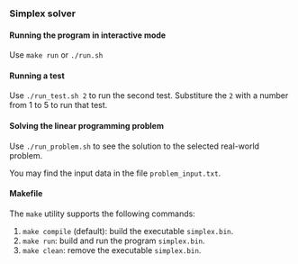 ### Simplex solver

#### Running the program in interactive mode

Use `make run` or `./run.sh`

#### Running a test

Use `./run_test.sh 2` to run the second test. Substiture the `2` with a number
from 1 to 5 to run that test.

#### Solving the linear programming problem

Use `./run_problem.sh` to see the solution to the selected real-world problem.

You may find the input data in the file `problem_input.txt`.

#### Makefile

The `make` utility supports the following commands:

1. `make compile` (default): build the executable `simplex.bin`.
2. `make run`: build and run the program `simplex.bin`.
3. `make clean`: remove the executable `simplex.bin`.

